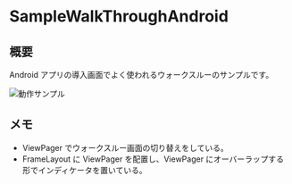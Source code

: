 # SampleWalkThroughAndroid

## 概要

Android アプリの導入画面でよく使われるウォークスルーのサンプルです。


![動作サンプル](https://github.com/tyomashin/SampleWalkThroughAndroid/blob/images/images/sample.gif)


## メモ

* ViewPager でウォークスルー画面の切り替えをしている。
* FrameLayout に ViewPager を配置し、ViewPager にオーバーラップする形でインディケータを置いている。
